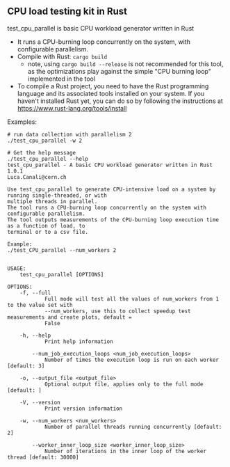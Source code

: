 ## CPU load testing kit in Rust
test_cpu_parallel is basic CPU workload generator written in Rust
- It runs a CPU-burning loop concurrently on the system, with configurable parallelism.
- Compile with Rust: `cargo build`
  - note, using `cargo build --release` is not recommended for this tool, 
    as the optimizations play against the simple "CPU burning loop" implemented in the tool
- To compile a Rust project, you need to have the Rust programming language and its associated 
  tools installed on your system. If you haven't installed Rust yet, you can do so by following
  the instructions at https://www.rust-lang.org/tools/install

Examples:
```
# run data collection with parallelism 2
./test_cpu_parallel -w 2 

# Get the help message
./test_cpu_parallel --help
test_cpu_parallel - A basic CPU workload generator written in Rust 1.0.1
Luca.Canali@cern.ch

Use test_cpu_parallel to generate CPU-intensive load on a system by running single-threaded, or with
multiple threads in parallel.
The tool runs a CPU-burning loop concurrently on the system with configurable parallelism.
The tool outputs measurements of the CPU-burning loop execution time as a function of load, to
terminal or to a csv file.

Example:
./test_CPU_parallel --num_workers 2


USAGE:
    test_cpu_parallel [OPTIONS]

OPTIONS:
    -f, --full
            Full mode will test all the values of num_workers from 1 to the value set with
            --num_workers, use this to collect speedup test measurements and create plots, default =
            False

    -h, --help
            Print help information

        --num_job_execution_loops <num_job_execution_loops>
            Number of times the execution loop is run on each worker [default: 3]

    -o, --output_file <output_file>
            Optional output file, applies only to the full mode [default: ]

    -V, --version
            Print version information

    -w, --num_workers <num_workers>
            Number of parallel threads running concurrently [default: 2]

        --worker_inner_loop_size <worker_inner_loop_size>
            Number of iterations in the inner loop of the worker thread [default: 30000]
```
